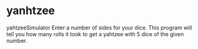 # yanhtzee
yahtzeeSimulator
Enter a number of sides for your dice.
This program will tell you how many rolls it took to get a yahtzee with 5 dice of the given number.
